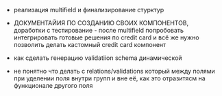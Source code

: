 - реализация multifield и финализирование стурктур

- ДОКУМЕНТАЙИЯ ПО СОЗДАНИЮ СВОИХ КОМПОНЕНТОВ, доработки с тестирование - после multifield попробовать интегрировать готовые решения по credit card и всё же нужно позволить делать кастомный credit card компонент

- как сделать генерацию validatiion schema динамической

- не понятно что делать с relations/validations который между полями при уделении поля внутри групп и вне её, как это отразитясм на функционале другого поля

